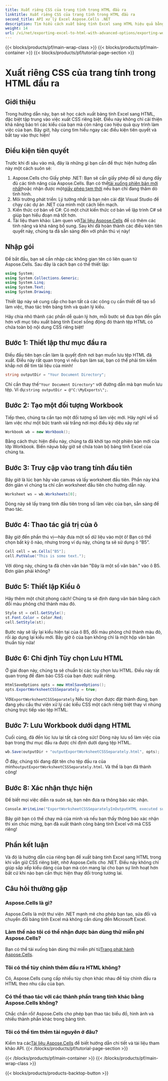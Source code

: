 ```yaml
---
title: Xuất riêng CSS của trang tính trong HTML đầu ra
linktitle: Xuất riêng CSS của trang tính trong HTML đầu ra
second_title: API xử lý Excel Aspose.Cells .NET
description: Tìm hiểu cách xuất bảng tính Excel sang HTML hiệu quả bằng CSS riêng biệt bằng Aspose.Cells cho .NET trong hướng dẫn từng bước toàn diện này.
weight: 14
url: /vi/net/exporting-excel-to-html-with-advanced-options/exporting-worksheet-css-separately/
---
```


{{< blocks/products/pf/main-wrap-class >}}
{{< blocks/products/pf/main-container >}}
{{< blocks/products/pf/tutorial-page-section >}}

# Xuất riêng CSS của trang tính trong HTML đầu ra

## Giới thiệu
Trong hướng dẫn này, bạn sẽ học cách xuất bảng tính Excel sang HTML, đặc biệt tập trung vào việc xuất CSS riêng biệt. Điều này không chỉ cải thiện khả năng bảo trì các kiểu của bạn mà còn nâng cao hiệu quả quy trình làm việc của bạn. Bây giờ, hãy cùng tìm hiểu ngay các điều kiện tiên quyết và bắt tay vào thực hiện!
## Điều kiện tiên quyết
Trước khi đi sâu vào mã, đây là những gì bạn cần để thực hiện hướng dẫn này một cách suôn sẻ:
1. Aspose.Cells cho Giấy phép .NET: Bạn sẽ cần giấy phép để sử dụng đầy đủ các tính năng của Aspose.Cells. Bạn có thể[tải xuống phiên bản mới nhất](https://releases.aspose.com/cells/net/)hoặc nhận được một[giấy phép tạm thời](https://purchase.aspose.com/temporary-license/) nếu bạn chỉ đang thăm dò tình hình.
2. Môi trường phát triển: Lý tưởng nhất là bạn nên cài đặt Visual Studio để chạy các dự án .NET của mình một cách liền mạch.
3. Kiến thức cơ bản về C#: Có một chút kiến thức cơ bản về lập trình C# sẽ giúp bạn hiểu đoạn mã tốt hơn.
4.  Tài liệu tham khảo: Làm quen với[Tài liệu Aspose.Cells](https://reference.aspose.com/cells/net/) để có thêm các tính năng và khả năng bổ sung.
Sau khi đã hoàn thành các điều kiện tiên quyết này, chúng ta đã sẵn sàng đến với phần thú vị này!
## Nhập gói
Để bắt đầu, bạn sẽ cần nhập các không gian tên có liên quan từ Aspose.Cells. Sau đây là cách bạn có thể thiết lập:
```csharp
using System;
using System.Collections.Generic;
using System.Linq;
using System.Text;
using System.Drawing;
```
Thiết lập này sẽ cung cấp cho bạn tất cả các công cụ cần thiết để tạo sổ làm việc, thao tác trên bảng tính và quản lý kiểu.

Hãy chia nhỏ thành các phần dễ quản lý hơn, mỗi bước sẽ đưa bạn đến gần hơn với mục tiêu xuất bảng tính Excel sống động đó thành tệp HTML có chứa toàn bộ nội dung CSS riêng biệt!
## Bước 1: Thiết lập thư mục đầu ra
Điều đầu tiên bạn cần làm là quyết định nơi bạn muốn lưu tệp HTML đã xuất. Điều này rất quan trọng vì nếu bạn làm sai, bạn có thể phải tìm kiếm khắp nơi để tìm tài liệu của mình!
```csharp
string outputDir = "Your Document Directory";
```
 Chỉ cần thay thế`"Your Document Directory"` với đường dẫn mà bạn muốn lưu tệp. Ví dụ:`string outputDir = @"C:\MyExports\";`.
## Bước 2: Tạo một đối tượng Workbook
Tiếp theo, chúng ta cần tạo một đối tượng sổ làm việc mới. Hãy nghĩ về sổ làm việc như một bức tranh vải trắng nơi mọi điều kỳ diệu xảy ra!
```csharp
Workbook wb = new Workbook();
```
 Bằng cách thực hiện điều này, chúng ta đã khởi tạo một phiên bản mới của lớp Workbook. Biến này`wb` bây giờ sẽ chứa toàn bộ bảng tính Excel của chúng ta.
## Bước 3: Truy cập vào trang tính đầu tiên
Bây giờ là lúc bạn hãy vào canvas và lấy worksheet đầu tiên. Phần này khá đơn giản vì chúng ta chỉ cần worksheet đầu tiên cho hướng dẫn này.
```csharp
Worksheet ws = wb.Worksheets[0];
```
Dòng này sẽ lấy trang tính đầu tiên trong sổ làm việc của bạn, sẵn sàng để thao tác.
## Bước 4: Thao tác giá trị của ô
Bây giờ đến phần thú vị—hãy đưa một số dữ liệu vào một ô! Bạn có thể chọn bất kỳ ô nào, nhưng trong ví dụ này, chúng ta sẽ sử dụng ô “B5”.
```csharp
Cell cell = ws.Cells["B5"];
cell.PutValue("This is some text.");
```
Với dòng này, chúng ta đã chèn văn bản "Đây là một số văn bản." vào ô B5. Đơn giản phải không? 
## Bước 5: Thiết lập Kiểu ô
Hãy thêm một chút phong cách! Chúng ta sẽ định dạng văn bản bằng cách đổi màu phông chữ thành màu đỏ. 
```csharp
Style st = cell.GetStyle();
st.Font.Color = Color.Red;
cell.SetStyle(st);
```
Bước này sẽ lấy lại kiểu hiện tại của ô B5, đổi màu phông chữ thành màu đỏ, rồi áp dụng lại kiểu mới. Bây giờ ô của bạn không chỉ là một hộp văn bản thuần túy nữa!
## Bước 6: Chỉ định Tùy chọn Lưu HTML
Ở giai đoạn này, chúng ta sẽ chuẩn bị các tùy chọn lưu HTML. Điều này rất quan trọng để đảm bảo CSS của bạn được xuất riêng.
```csharp
HtmlSaveOptions opts = new HtmlSaveOptions();
opts.ExportWorksheetCSSSeparately = true;
```
 Với`ExportWorksheetCSSSeparately` Nếu tùy chọn được đặt thành đúng, bạn đang yêu cầu thư viện xử lý các kiểu CSS một cách riêng biệt thay vì nhúng chúng trực tiếp vào tệp HTML.
## Bước 7: Lưu Workbook dưới dạng HTML
Cuối cùng, đã đến lúc lưu lại tất cả công sức! Dòng này lưu sổ làm việc của bạn trong thư mục đầu ra được chỉ định dưới dạng tệp HTML.
```csharp
wb.Save(outputDir + "outputExportWorksheetCSSSeparately.html", opts);
```
Ở đây, chúng tôi đang đặt tên cho tệp đầu ra của mình`outputExportWorksheetCSSSeparately.html`. Và thế là bạn đã thành công!
## Bước 8: Xác nhận thực hiện
Để biết mọi việc diễn ra suôn sẻ, bạn nên đưa ra thông báo xác nhận.
```csharp
Console.WriteLine("ExportWorksheetCSSSeparatelyInOutputHTML executed successfully.");
```
Bây giờ bạn có thể chạy mã của mình và nếu bạn thấy thông báo xác nhận thì xin chúc mừng, bạn đã xuất thành công bảng tính Excel với mã CSS riêng!
## Phần kết luận
Và đó là hướng dẫn của riêng bạn để xuất bảng tính Excel sang HTML trong khi vẫn giữ CSS riêng biệt, nhờ Aspose.Cells cho .NET. Điều này không chỉ giúp sắp xếp kiểu dáng của bạn mà còn mang lại cho bạn sự linh hoạt hơn bất cứ khi nào bạn cần thực hiện thay đổi trong tương lai. 
## Câu hỏi thường gặp
### Aspose.Cells là gì?
Aspose.Cells là một thư viện .NET mạnh mẽ cho phép bạn tạo, sửa đổi và chuyển đổi bảng tính Excel mà không cần dùng đến Microsoft Excel.
### Làm thế nào tôi có thể nhận được bản dùng thử miễn phí Aspose.Cells?
 Bạn có thể tải xuống bản dùng thử miễn phí từ[Trang phát hành Aspose.Cells](https://releases.aspose.com/).
### Tôi có thể tùy chỉnh thêm đầu ra HTML không?
Có, Aspose.Cells cung cấp nhiều tùy chọn khác nhau để tùy chỉnh đầu ra HTML theo nhu cầu của bạn.
### Có thể thao tác với các thành phần trang tính khác bằng Aspose.Cells không?
Chắc chắn rồi! Aspose.Cells cho phép bạn thao tác biểu đồ, hình ảnh và nhiều thành phần khác trong bảng tính.
### Tôi có thể tìm thêm tài nguyên ở đâu?
 Kiểm tra các[Tài liệu Aspose.Cells](https://reference.aspose.com/cells/net/) để biết hướng dẫn chi tiết và tài liệu tham khảo API.
{{< /blocks/products/pf/tutorial-page-section >}}

{{< /blocks/products/pf/main-container >}}
{{< /blocks/products/pf/main-wrap-class >}}

{{< blocks/products/products-backtop-button >}}
